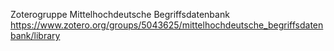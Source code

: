 Zoterogruppe Mittelhochdeutsche Begriffsdatenbank 
https://www.zotero.org/groups/5043625/mittelhochdeutsche_begriffsdatenbank/library 
